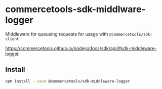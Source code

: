 # commercetools-sdk-middlware-logger

Middleware for queueing requests for usage with `@commercetools/sdk-client`

https://commercetools.github.io/nodejs/docs/sdk/api/#sdk-middleware-logger

## Install

```bash
npm install --save @commercetools/sdk-middleware-logger
```
